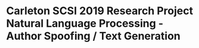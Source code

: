 # **Carleton SCSI 2019 Research Project**  Natural Language Processing - Author Spoofing / Text Generation

